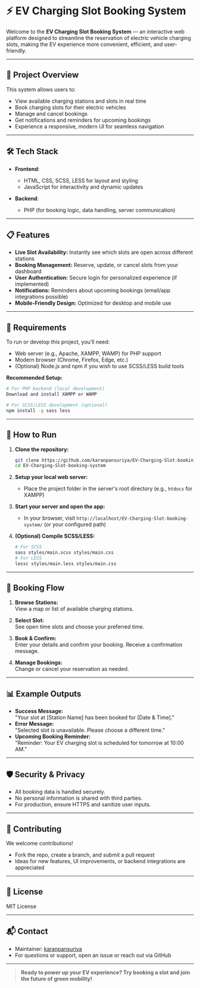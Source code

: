 # ⚡ EV Charging Slot Booking System

Welcome to the **EV Charging Slot Booking System** — an interactive web platform designed to streamline the reservation of electric vehicle charging slots, making the EV experience more convenient, efficient, and user-friendly.

---

## 🚗 Project Overview

This system allows users to:
- View available charging stations and slots in real time
- Book charging slots for their electric vehicles
- Manage and cancel bookings
- Get notifications and reminders for upcoming bookings
- Experience a responsive, modern UI for seamless navigation

---

## 🛠️ Tech Stack

- **Frontend**:  
  - HTML, CSS, SCSS, LESS for layout and styling  
  - JavaScript for interactivity and dynamic updates

- **Backend**:  
  - PHP (for booking logic, data handling, server communication)

---

## 📋 Features

- **Live Slot Availability:** Instantly see which slots are open across different stations
- **Booking Management:** Reserve, update, or cancel slots from your dashboard
- **User Authentication:** Secure login for personalized experience (if implemented)
- **Notifications:** Reminders about upcoming bookings (email/app integrations possible)
- **Mobile-Friendly Design:** Optimized for desktop and mobile use

---

## 🧰 Requirements

To run or develop this project, you’ll need:
- Web server (e.g., Apache, XAMPP, WAMP) for PHP support
- Modern browser (Chrome, Firefox, Edge, etc.)
- (Optional) Node.js and npm if you wish to use SCSS/LESS build tools

**Recommended Setup:**
```bash
# For PHP backend (local development)
Download and install XAMPP or WAMP

# For SCSS/LESS development (optional)
npm install -g sass less
```

---

## 🔌 How to Run

1. **Clone the repository:**
    ```bash
    git clone https://github.com/karanpansuriya/EV-Charging-Slot-booking-system.git
    cd EV-Charging-Slot-booking-system
    ```

2. **Setup your local web server:**
   - Place the project folder in the server's root directory (e.g., `htdocs` for XAMPP)

3. **Start your server and open the app:**
   - In your browser, visit `http://localhost/EV-Charging-Slot-booking-system/` (or your configured path)

4. **(Optional) Compile SCSS/LESS:**
    ```bash
    # For SCSS
    sass styles/main.scss styles/main.css
    # For LESS
    lessc styles/main.less styles/main.css
    ```

---

## 🚀 Booking Flow

1. **Browse Stations:**  
   View a map or list of available charging stations.

2. **Select Slot:**  
   See open time slots and choose your preferred time.

3. **Book & Confirm:**  
   Enter your details and confirm your booking. Receive a confirmation message.

4. **Manage Bookings:**  
   Change or cancel your reservation as needed.

---

## 📊 Example Outputs

- **Success Message:**  
  "Your slot at [Station Name] has been booked for [Date & Time]."
- **Error Message:**  
  "Selected slot is unavailable. Please choose a different time."
- **Upcoming Booking Reminder:**  
  "Reminder: Your EV charging slot is scheduled for tomorrow at 10:00 AM."

---

## 🛡️ Security & Privacy

- All booking data is handled securely.
- No personal information is shared with third parties.
- For production, ensure HTTPS and sanitize user inputs.

---

## 🤝 Contributing

We welcome contributions!  
- Fork the repo, create a branch, and submit a pull request
- Ideas for new features, UI improvements, or backend integrations are appreciated

---

## 📄 License

MIT License

---

## 📬 Contact

- Maintainer: [karanpansuriya](https://github.com/karanpansuriya)
- For questions or support, open an issue or reach out via GitHub

---

> **Ready to power up your EV experience? Try booking a slot and join the future of green mobility!**
